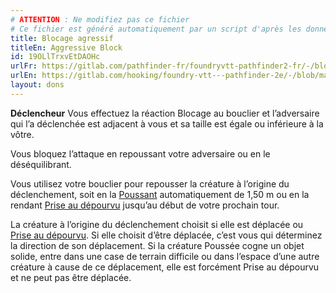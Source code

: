 ```yaml
---
# ATTENTION : Ne modifiez pas ce fichier
# Ce fichier est généré automatiquement par un script d'après les données du module Foundry VTT officiel et de sa traduction
title: Blocage agressif
titleEn: Aggressive Block
id: 19OLlTrxvEtDAOHc
urlFr: https://gitlab.com/pathfinder-fr/foundryvtt-pathfinder2-fr/-/blob/master/data/feats/19OLlTrxvEtDAOHc.htm
urlEn: https://gitlab.com/hooking/foundry-vtt---pathfinder-2e/-/blob/master/packs/data/feats.db/aggressive-block.json
layout: dons
---
```

**Déclencheur** Vous effectuez la réaction Blocage au bouclier et l’adversaire qui l’a déclenchée est adjacent à vous et sa taille est égale ou inférieure à la vôtre.

Vous bloquez l’attaque en repoussant votre adversaire ou en le déséquilibrant.

Vous utilisez votre bouclier pour repousser la créature à l’origine du déclenchement, soit en la [Poussant](../actions/pousser.html) automatiquement de 1,50 m ou en la rendant [Prise au dépourvu](../conditions/pris-au-dépourvu.html) jusqu’au début de votre prochain tour.

La créature à l’origine du déclenchement choisit si elle est déplacée ou [Prise au dépourvu](../conditions/pris-au-dépourvu.html). Si elle choisit d’être déplacée, c’est vous qui déterminez la direction de son déplacement. Si la créature Poussée cogne un objet solide, entre dans une case de terrain difficile ou dans l’espace d’une autre créature à cause de ce déplacement, elle est forcément Prise au dépourvu et ne peut pas être déplacée.
